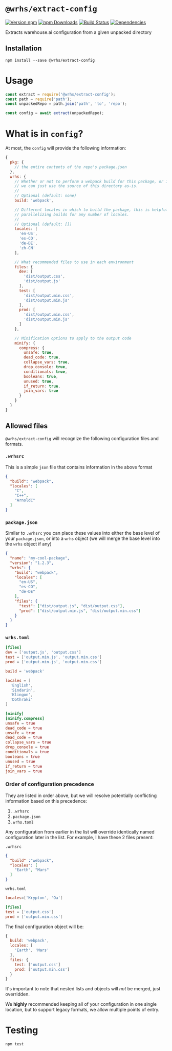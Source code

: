 # `@wrhs/extract-config`

[![Version npm](https://img.shields.io/npm/v/@wrhs/extract-config.svg?style=flat-square)](https://www.npmjs.com/package/@wrhs/extract-config)
[![npm Downloads](https://img.shields.io/npm/dm/@wrhs/extract-config.svg?style=flat-square)](https://npmcharts.com/compare/@wrhs/extract-config?minimal=true)
[![Build Status](https://travis-ci.com/warehouseai/extract-config.svg?branch=master)](https://travis-ci.com/warehouseai/extract-config)
[![Dependencies](https://img.shields.io/david/@wrhs/extract-config.svg?style=flat-square)](https://david-dm.org/@wrhs/extract-config)

Extracts warehouse.ai configuration from a given unpacked directory

## Installation

```
npm install --save @wrhs/extract-config
```

# Usage

```js
const extract = require('@wrhs/extract-config');
const path = require('path');
const unpackedRepo = path.join('path', 'to', 'repo');

const config = await extract(unpackedRepo);
```

# What is in `config`?

At most, the `config` will provide the following information:

```js
{
  pkg: {
    // the entire contents of the repo's package.json
  },
  wrhs: {
    // Whether or not to perform a webpack build for this package, or if
    // we can just use the source of this directory as-is.
    //
    // Optional (default: none)
    build: 'webpack',

    // Different locales in which to build the package, this is helpful for
    // parallelizing builds for any number of locales.
    //
    // Optional (default: [])
    locales: [
      'en-US',
      'es-CO',
      'de-DE',
      'zh-CN'
    ],

    // What recommended files to use in each environment
    files: {
      dev: [
        'dist/output.css',
        'dist/output.js'
      ],
      test: [
        'dist/output.min.css',
        'dist/output.min.js'
      ],
      prod: [
        'dist/output.min.css',
        'dist/output.min.js'
      ]
    },

    // Minification options to apply to the output code
    minify: {
      compress: {
        unsafe: true,
        dead_code: true,
        collapse_vars: true,
        drop_console: true,
        conditionals: true,
        booleans: true,
        unused: true,
        if_return: true,
        join_vars: true
      }
    }
  }
}
```

## Allowed files

`@wrhs/extract-config` will recognize the following configuration files and
formats.

### `.wrhsrc`

This is a simple `json` file that contains information in the above format

```json
{
  "build": "webpack",
  "locales": [
    "C",
    "C++",
    "ArnoldC"
  ]
}
```

### `package.json`

Similar to `.wrhsrc` you can place these values into either the base level of
your `package.json`, or into a `wrhs` object (we will merge the base level into
the `wrhs` object if any)

```json
{
  "name": "my-cool-package",
  "version": "1.2.3",
  "wrhs": {
    "build": "webpack",
    "locales": [
      "en-US",
      "es-CO",
      "de-DE"
    ],
    "files": {
      "test": ["dist/output.js", "dist/output.css"],
      "prod": ["dist/output.min.js", "dist/output.min.css"]
    }
  }
}
```

### `wrhs.toml`

```toml
[files]
dev = ['output.js', 'output.css']
test = ['output.min.js', 'output.min.css']
prod = ['output.min.js', 'output.min.css']

build = 'webpack'

locales = [
  'English',
  'Sindarin',
  'Klingon',
  'Dothraki'
]

[minify]
[minify.compress]
unsafe = true
dead_code = true
unsafe = true
dead_code = true
collapse_vars = true
drop_console = true
conditionals = true
booleans = true
unused = true
if_return = true
join_vars = true
```

### Order of configuration precedence

They are listed in order above, but we will resolve potentially conflicting
information based on this precedence:

1. `.wrhsrc`
2. `package.json`
3. `wrhs.toml`

Any configuration from earlier in the list will override identically named
configuration later in the list. For example, I have these 2 files present:

`.wrhsrc`
```json
{
  "build" :"webpack",
  "locales": [
    "Earth", "Mars"
  ]
}
```

`wrhs.toml`
```toml
locales=['Krypton', 'Oa']

[files]
test = ['output.css']
prod = ['output.min.css']
```

The final configuration object will be:

```js
{
  build: 'webpack',
  locales: [
    'Earth', 'Mars'
  ],
  files: {
    test: ['output.css']
    prod: ['output.min.css']
  }
}
```

It's important to note that nested lists and objects will *not* be merged, just
overridden.

We **highly** recommended keeping all of your configuration in one single location,
but to support legacy formats, we allow multiple points of entry.

# Testing

```
npm test
```
